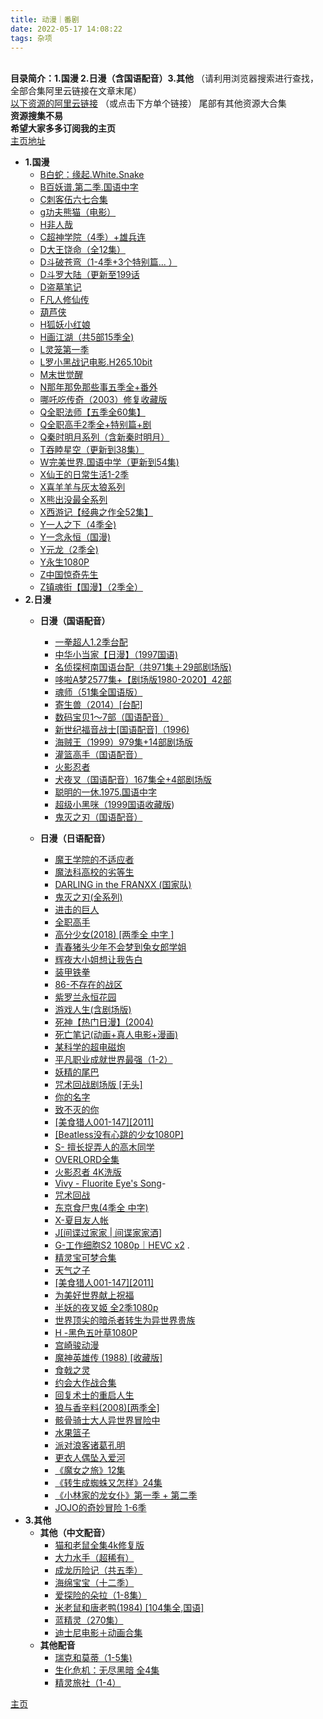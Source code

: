 ```yaml
---
title: 动漫｜番剧
date: 2022-05-17 14:08:22
tags: 杂项
---
```

<br />**目录简介：1.国漫 2.日漫（含国语配音）3.其他** （请利用浏览器搜索进行查找，全部合集阿里云链接在文章末尾）<br />[以下资源的阿里云链接](https://www.aliyundrive.com/s/gVRUV8RTrFT) （或点击下方单个链接） 尾部有其他资源大合集<br />**资源搜集不易**<br />**希望大家多多订阅我的主页**<br />[主页地址](https://www.aliyundrive.com/u/7b9562898bb84cf180bc95908878bb59)

- **1.国漫**
  - [B白蛇：缘起.White.Snake](https://www.aliyundrive.com/s/R4w6TAxTJq5)
  - [B百妖谱.第二季.国语中字](https://www.aliyundrive.com/s/G5y3AFdBw67)
  - [C刺客伍六七合集](https://www.aliyundrive.com/s/pkf8EVHgLh7)
  - [g功夫熊猫（电影）](https://www.aliyundrive.com/s/SWYN9jZH5Qv)
  - [H非人哉](https://www.aliyundrive.com/s/tYHTHCceC9x)
  - [C超神学院（4季）+雄兵连](https://www.aliyundrive.com/s/vhvA6Zrikri)
  - [D大王饶命（全12集）](https://www.aliyundrive.com/s/vLunksmHHQQ)
  - [D斗破苍弯（1-4季+3个特别篇... ）](https://www.aliyundrive.com/s/W4Mk4nDS3M3)
  - [D斗罗大陆（更新至199话](https://www.aliyundrive.com/s/trkY3oAVrwB)
  - [D盗墓笔记](https://www.aliyundrive.com/s/xb7k8xUEbXs)
  - [F凡人修仙传](https://www.aliyundrive.com/s/VvBN4SEc1W8)
  - [葫芦侠](https://www.aliyundrive.com/s/TH4A9Trshr5)
  - [H狐妖小红娘](https://www.aliyundrive.com/s/H7knVHEgiUh)
  - [H画江湖（共5部15季全)](https://www.aliyundrive.com/s/pk12mA2djCK)
  - [L灵笼第一季](https://www.aliyundrive.com/s/aGExuyvSRnW)
  - [L罗小黑战记电影.H265.10bit](https://www.aliyundrive.com/s/ox74AqKu7oC)
  - [M末世觉醒](https://www.aliyundrive.com/s/fhbhvfpsGDZ)
  - [N那年那免那些事五季全+番外](https://www.aliyundrive.com/s/3nLvSLyzLo9)
  - [哪吒吃传奇（2003）修复收藏版](https://www.aliyundrive.com/s/rRQR5Q4mrZn)
  - [Q全职法师【五季全60集】](https://www.aliyundrive.com/s/NAJbeQ43mAH)
  - [Q全职高手2季全+特别篇+剧](https://www.aliyundrive.com/s/eEE2s4cCPgh)
  - [Q秦时明月系列（含新秦时明月）](https://www.aliyundrive.com/s/pebvziZ5fUU)
  - [T吞睦星空（更新到38集）](https://www.aliyundrive.com/s/D3QWrYZgDWi)
  - [W完美世界.国语中学（更新到54集)](https://www.aliyundrive.com/s/1HRv2gRn6dt)
  - [X仙王的日常生活1-2季](https://www.aliyundrive.com/s/ZuKB1kGtuvi)
  - [X喜羊羊与灰太狼系列](https://www.aliyundrive.com/s/ihAFZjtRmQg)
  - [X熊出没最全系列](https://www.aliyundrive.com/s/iXX9jo7i4q1)
  - [X西游记【经典之作全52集】](https://www.aliyundrive.com/s/kYCdp9xiE5P)
  - [Y一人之下（4季全)](https://www.aliyundrive.com/s/a19iJnD1ud9)
  - [Y一念永恒（国漫)](https://www.aliyundrive.com/s/5rMAgvrUurW)
  - [Y元龙（2季全)](https://www.aliyundrive.com/s/dTKoAtqr9KD)
  - [Y永生1080P](https://www.aliyundrive.com/s/K6zEPQACQxz)
  - [Z中国惊奇先生](https://www.aliyundrive.com/s/vG1eP8XKPDu)
  - [Z镇魂街【国漫】（2季全）](https://www.aliyundrive.com/s/mdYBmXehRHc)
- **2.日漫**
  - **日漫（国语配音）**

    - [一拳超人1.2季台配](https://www.aliyundrive.com/s/DpewXwPZWCA)
    - [中华小当家【日漫】（1997国语)](https://www.aliyundrive.com/s/4JCUpPWCbuH)
    - [名侦探柯南国语台配（共971集＋29部剧场版)](https://www.aliyundrive.com/s/eqXCETAp116)
    - [哆啦A梦2577集+【剧场版1980-2020】42部](https://www.aliyundrive.com/s/DD7JkA2MbFT)
    - [魂师（51集全国语版）](https://www.aliyundrive.com/s/GEjDwWWGAxz)
    - [寄生兽（2014）[台配]](https://www.aliyundrive.com/s/FH1YC2HdENc)
    - [数码宝贝1～7部（国语配音）](https://www.aliyundrive.com/s/btBUAShGooY)
    - [新世纪福音战士[国语配音]（1996)](https://www.aliyundrive.com/s/5GwNiD8HPtM)
    - [海贼王（1999）979集+14部剧场版](https://www.aliyundrive.com/s/AMDk1Gvkv9g)
    - [灌篮高手（国语配音）](https://www.aliyundrive.com/s/zvz15y1ZQV1)
    - [火影忍者](https://www.aliyundrive.com/s/27TFrnEsW1y)
    - [犬夜叉（国语配音）167集全+4部剧场版](https://www.aliyundrive.com/s/8d5KfbM3qPM)
    - [聪明的一休.1975.国语中字](https://www.aliyundrive.com/s/FY9K7X46MKr)
    - [超级小黑咪（1999国语收藏版](https://www.aliyundrive.com/s/iiQsqS4CSN9))
    - [鬼灭之刃（国语配音）](https://www.aliyundrive.com/s/Aa34roDXjVC)
  - **日漫（日语配音）**

    - [魔王学院的不适应者](https://www.aliyundrive.com/s/EY757Gqwcx9)
    - [魔法科高校的劣等生](https://www.aliyundrive.com/s/PGeSwErvuN1)
    - [DARLING in the FRANXX (国家队)](https://www.aliyundrive.com/s/QAdaHU58xTm)
    - [鬼灭之刃(全系列)](https://www.aliyundrive.com/s/fJQD9sV75GZ)
    - [进击的巨人](https://www.aliyundrive.com/s/xHjeFFVjtiK)
    - [全职高手](https://www.aliyundrive.com/s/2MB2ztkRAUh)
    - [高分少女(2018) [两季全 中字 ]](https://www.aliyundrive.com/s/XT1pY3xkNAr)
    - [青春猪头少年不会梦到兔女郎学姐](https://www.aliyundrive.com/s/pUXFVWp2dbB)
    - [辉夜大小姐想让我告白](https://www.aliyundrive.com/s/p851yzACQwM)
    - [装甲铁拳](https://www.aliyundrive.com/s/6mVGnDm1hyE)
    - [86-不存在的战区](https://www.aliyundrive.com/s/jRG4AnA88wB)
    - [紫罗兰永恒花园](https://www.aliyundrive.com/s/2ztx9B5KpMq)
    - [游戏人生(含剧场版)](https://www.aliyundrive.com/s/h72H8XWdVM)
    - [死神【热门日漫】(2004)](https://www.aliyundrive.com/s/9ZtvcdCEEpw)
    - [死亡笔记(动画+真人电影+漫画)](https://www.aliyundrive.com/s/s3M8CeoHK35)
    - [某科学的超电磁炮](https://www.aliyundrive.com/s/zAfbkrKpXUd)
    - [平凡职业成就世界最强（1-2）](https://www.aliyundrive.com/s/qEwZ7EEsKbp)
    - [妖精的尾巴](https://www.aliyundrive.com/s/W71jo71SRPT)
    - [咒术回战剧场版 [无头]](https://www.aliyundrive.com/s/aWpKpbcJD14)
    - [你的名字](https://www.aliyundrive.com/s/4HD8HMqaaRP)
    - [致不灭的你](https://www.aliyundrive.com/s/TH4A9Trshr5)
    - [[美食猎人001-147][2011]](https://www.aliyundrive.com/s/zR9kdfsECBB)
    - [[Beatless没有心跳的少女1080P]](https://www.aliyundrive.com/s/cwVmQ5M7EmJ)
    - [S- 擅长捉弄人的高木同学](https://www.aliyundrive.com/s/iwcVJyMm48c)
    - [OVERLORD全集](https://www.aliyundrive.com/s/bRKWPQBsTsP)
    - [火影忍者 4K洗版](https://www.aliyundrive.com/s/qU9YYYHVHtC)
    - [Vivy - Fluorite Eye's Song](https://www.aliyundrive.com/s/7NZJ3uU9VNz)-
    - [咒术回战](https://www.aliyundrive.com/s/E1a5cz4pRau)
    - [东京食尸鬼(4季全 中字)](https://www.aliyundrive.com/s/Hacs3eiuLd4)
    - [X-夏目友人帐](https://www.aliyundrive.com/s/FfN1beSpkao)
    - [J[间谍过家家 | 间谍家家酒]](https://www.aliyundrive.com/s/6zGNdGwW2bm)
    - [G-工作细胞S2 1080p｜HEVC x2](https://www.aliyundrive.com/s/okPztYbYKqs) .
    - [精灵宝可梦合集](https://www.aliyundrive.com/s/2r4obcDfxct)
    - [天气之子](https://www.aliyundrive.com/s/mfBjMVWrtYz)
    - [[美食猎人001-147][2011]](https://www.aliyundrive.com/s/QoL7aG8iWMP)
    - [为美好世界献上祝福](https://www.aliyundrive.com/s/WQw1pdaSCsa)
    - [半妖的夜叉姬 全2季1080p](https://www.aliyundrive.com/s/6MvcmSJJbES)
    - [世界顶尖的暗杀者转生为异世界贵族](https://www.aliyundrive.com/s/VLNVwFhFZHj)
    - [H -黑色五叶草1080P](https://www.aliyundrive.com/s/ZoZERxPEXsq)
    - [宫崎骏动漫](https://www.aliyundrive.com/s/6nWY8UdeXLq)
    - [魔神英雄传 (1988) [收藏版]](https://www.aliyundrive.com/s/KMA4qP4gk4V)
    - [食戟之灵](https://www.aliyundrive.com/s/NixTNAobLJV)
    - [约会大作战合集](https://www.aliyundrive.com/s/j7pzhP8foqp)
    - [回复术士的重启人生](https://www.aliyundrive.com/s/c2J675JFYaT)
    - [狼与香辛料(2008)[两季全]](https://www.aliyundrive.com/s/CPei1XY5QQM)
    - [骸骨骑士大人异世界冒险中](https://www.aliyundrive.com/s/nJEVcvJCnio)
    - [水果篮子](https://www.aliyundrive.com/s/booycZNGDwa)
    - [派对浪客诸葛孔明](https://www.aliyundrive.com/s/ttLXfYVVMhr)
    - [更衣人偶坠入爱河](https://www.aliyundrive.com/s/1xRRQKEejLP)
    - [《魔女之旅》12集](https://www.aliyundrive.com/s/5FinVkkLW6f)
    - [《转生成蜘蛛又怎样》24集](https://www.aliyundrive.com/s/NVr33LBawFt)
    - [《小林家的龙女仆》第一季 + 第二季](https://www.aliyundrive.com/s/WUoKSrbZ1d6)
    - [JOJO的奇妙冒险 1-6季](https://www.aliyundrive.com/s/JMwVsWPbL9V)
- **3.其他**
  - **其他（中文配音）**
    - [猫和老鼠全集4k修复版](https://www.aliyundrive.com/s/u9BM5YTEh8B)
    - [大力水手（超稀有）](https://www.aliyundrive.com/s/BQBWdpRGSoo)
    - [成龙历险记（共五季）](https://www.aliyundrive.com/s/zRZTBBQuBYt)
    - [海绵宝宝（十二季）](https://www.aliyundrive.com/s/MWUQNLmBYSX)
    - [爱探险的朵拉（1-8集）](https://www.aliyundrive.com/s/E1nWXk5YVng)
    - [米老鼠和唐老鸭(1984) [104集全,国语]](https://www.aliyundrive.com/s/9hZMTh1C2HZ)
    - [蓝精灵（270集）](https://www.aliyundrive.com/s/fLh4euZHHmL)
    - [迪士尼电影＋动画合集](https://www.aliyundrive.com/s/YUCX4sZJbN5)
  - **其他配音**
    - [瑞克和莫蒂（1-5集)](https://www.aliyundrive.com/s/4tZ646Mq9Pz)
    - [生化危机：无尽黑暗 全4集](https://www.aliyundrive.com/s/UiZBDYJX63x)
    - [精灵旅社（1-4）](https://www.aliyundrive.com/s/gtk7jDaQpqS)

[主页](https://www.yuque.com/nicexl/vmhbg2/ynncyi)
